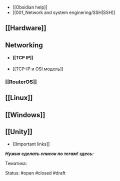 - [[Obsidian help]]
- [[001_Network and system enginering/SSH|SSH]]
## [[Hardware]]
## Networking
- #### [[TCP IP]]
- [[TCP-IP и OSI модель]]
### [[RouterOS]]
## [[Linux]]
## [[Windows]]
## [[Unity]]
- [[Important links]]


***Нужно сделать список по тегам! здесь:***

Тематика:

Status:
#open #closed #draft

